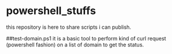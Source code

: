 # powershell_stuffs
this repository is here to share scripts i can publish.

##test-domain.ps1 
it is a basic tool to perform kind of curl request (powershell fashion) on a list of domain to get the status.
